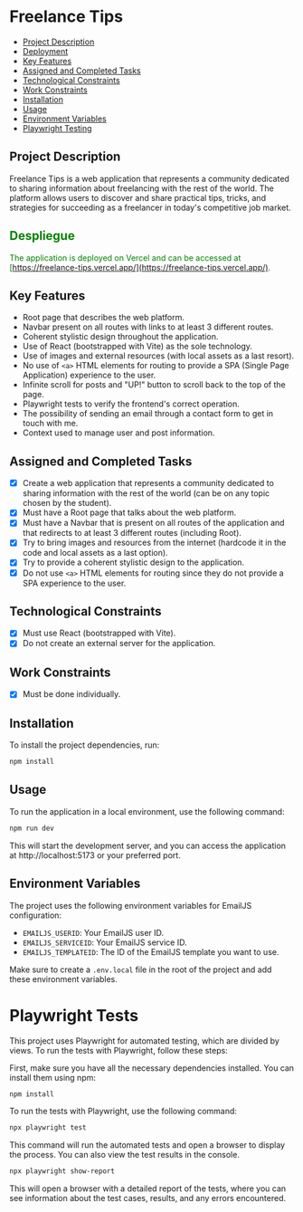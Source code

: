 # Freelance Tips

- [Project Description](#project-description)
- [Deployment](#deployment)
- [Key Features](#key-features)
- [Assigned and Completed Tasks](#assigned-and-completed-tasks)
- [Technological Constraints](#technological-constraints)
- [Work Constraints](#work-constraints)
- [Installation](#installation)
- [Usage](#usage)
- [Environment Variables](#environment-variables)
- [Playwright Testing](#playwright-testing)

## Project Description

Freelance Tips is a web application that represents a community dedicated to sharing information about freelancing with the rest of the world. The platform allows users to discover and share practical tips, tricks, and strategies for succeeding as a freelancer in today's competitive job market.

<font color="green">

## Despliegue

The application is deployed on Vercel and can be accessed at [https://freelance-tips.vercel.app/](https://freelance-tips.vercel.app/).

</font>

## Key Features

- Root page that describes the web platform.
- Navbar present on all routes with links to at least 3 different routes.
- Coherent stylistic design throughout the application.
- Use of React (bootstrapped with Vite) as the sole technology.
- Use of images and external resources (with local assets as a last resort).
- No use of `<a>` HTML elements for routing to provide a SPA (Single Page Application) experience to the user.
- Infinite scroll for posts and "UP!" button to scroll back to the top of the page.
- Playwright tests to verify the frontend's correct operation.
- The possibility of sending an email through a contact form to get in touch with me.
- Context used to manage user and post information.

## Assigned and Completed Tasks

- [x] Create a web application that represents a community dedicated to sharing information with the rest of the world (can be on any topic chosen by the student).
- [x] Must have a Root page that talks about the web platform.
- [x] Must have a Navbar that is present on all routes of the application and that redirects to at least 3 different routes (including Root).
- [x] Try to bring images and resources from the internet (hardcode it in the code and local assets as a last option).
- [x] Try to provide a coherent stylistic design to the application.
- [x] Do not use `<a>` HTML elements for routing since they do not provide a SPA experience to the user.

## Technological Constraints

- [x] Must use React (bootstrapped with Vite).
- [x] Do not create an external server for the application.

## Work Constraints

- [x] Must be done individually.

## Installation

To install the project dependencies, run:

```bash
npm install
```

## Usage

To run the application in a local environment, use the following command:

```bash
npm run dev
```

This will start the development server, and you can access the application at http://localhost:5173 or your preferred port.

## Environment Variables

The project uses the following environment variables for EmailJS configuration:

- `EMAILJS_USERID`: Your EmailJS user ID.
- `EMAILJS_SERVICEID`: Your EmailJS service ID.
- `EMAILJS_TEMPLATEID`: The ID of the EmailJS template you want to use.

Make sure to create a `.env.local` file in the root of the project and add these environment variables.

# Playwright Tests

This project uses Playwright for automated testing, which are divided by views. To run the tests with Playwright, follow these steps:

First, make sure you have all the necessary dependencies installed. You can install them using npm:

```bash
npm install
```

To run the tests with Playwright, use the following command:

```bash
npx playwright test
```

This command will run the automated tests and open a browser to display the process. You can also view the test results in the console.

```bash
npx playwright show-report
```

This will open a browser with a detailed report of the tests, where you can see information about the test cases, results, and any errors encountered.

